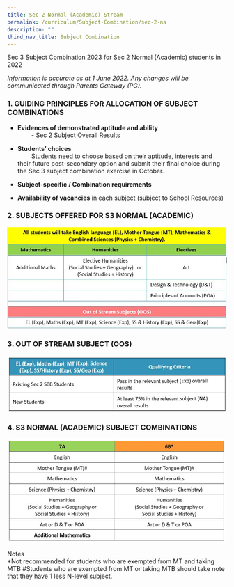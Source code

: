 ```yaml
---
title: Sec 2 Normal (Academic) Stream
permalink: /curriculum/Subject-Combination/sec-2-na
description: ""
third_nav_title: Subject Combination
---
```

Sec 3 Subject Combination 2023 for Sec 2 Normal (Academic) students in 2022

_Information is accurate as at 1 June 2022. Any changes will be communicated through Parents Gateway (PG)._  

### 1\. GUIDING PRINCIPLES FOR ALLOCATION OF SUBJECT COMBINATIONS

* **Evidences of demonstrated aptitude and ability**   
        - Sec 2 Subject Overall Results 

 * **Students’ choices**    
        Students need to choose based on their aptitude, interests and their future post-secondary option and submit their final choice during the Sec 3 subject combination exercise in October.
* **Subject-specific / Combination requirements**
* **Availability of vacancies** in each subject (subject to School Resources) 


### 2\. SUBJECTS OFFERED FOR S3 NORMAL (ACADEMIC)

![](/images/NANo2_new.jpeg)

### 3\. OUT OF STREAM SUBJECT (OOS)

![](/images/NA2.jpeg)

### 4. S3 NORMAL (ACADEMIC) SUBJECT COMBINATIONS

![](/images/NA3.jpeg)

Notes   
*Not recommended for students who are exempted from MT and taking MTB
#Students who are exempted from MT or taking MTB should take note that they have 1 less N-level subject.